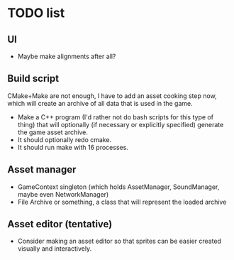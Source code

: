 # TODO list

## UI

- Maybe make alignments after all?

## Build script

CMake+Make are not enough, I have to add an asset cooking step now, which will create an archive of all data that is used in the game.

- Make a C++ program (I'd rather not do bash scripts for this type of thing) that will optionally (if necessary or explicitly specified) generate the game asset archive.
- It should optionally redo cmake.
- It should run make with 16 processes.

## Asset manager

- GameContext singleton (which holds AssetManager, SoundManager, maybe even NetworkManager)
- File Archive or something, a class that will represent the loaded archive

## Asset editor (tentative)

- Consider making an asset editor so that sprites can be easier created visually and interactively.

